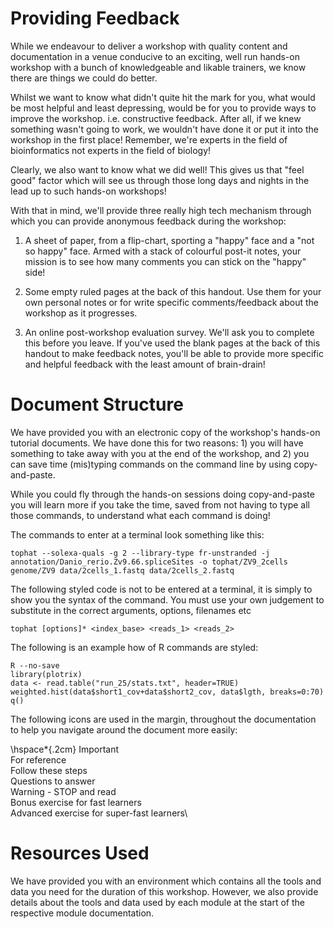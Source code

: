 Providing Feedback
==================

While we endeavour to deliver a workshop with quality content and
documentation in a venue conducive to an exciting, well run hands-on
workshop with a bunch of knowledgeable and likable trainers, we know
there are things we could do better.

Whilst we want to know what didn't quite hit the mark for you, what
would be most helpful and least depressing, would be for you to provide
ways to improve the workshop. i.e. constructive feedback. After all, if
we knew something wasn't going to work, we wouldn't have done it or put
it into the workshop in the first place! Remember, we're experts in the
field of bioinformatics not experts in the field of biology!

Clearly, we also want to know what we did well! This gives us that "feel
good" factor which will see us through those long days and nights in the
lead up to such hands-on workshops!

With that in mind, we'll provide three really high tech mechanism
through which you can provide anonymous feedback during the workshop:

1.  A sheet of paper, from a flip-chart, sporting a "happy" face and a
    "not so happy" face. Armed with a stack of colourful post-it notes,
    your mission is to see how many comments you can stick on the
    "happy" side!

2.  Some empty ruled pages at the back of this handout. Use them for
    your own personal notes or for write specific comments/feedback
    about the workshop as it progresses.

3.  An online post-workshop evaluation survey. We'll ask you to complete
    this before you leave. If you've used the blank pages at the back of
    this handout to make feedback notes, you'll be able to provide more
    specific and helpful feedback with the least amount of brain-drain!

Document Structure
==================

We have provided you with an electronic copy of the workshop's hands-on
tutorial documents. We have done this for two reasons: 1) you will have
something to take away with you at the end of the workshop, and 2) you
can save time (mis)typing commands on the command line by using
copy-and-paste.

While you could fly through the hands-on sessions doing copy-and-paste
you will learn more if you take the time, saved from not having to type
all those commands, to understand what each command is doing!

The commands to enter at a terminal look something like this:

    tophat --solexa-quals -g 2 --library-type fr-unstranded -j annotation/Danio_rerio.Zv9.66.spliceSites -o tophat/ZV9_2cells genome/ZV9 data/2cells_1.fastq data/2cells_2.fastq

The following styled code is not to be entered at a terminal, it is
simply to show you the syntax of the command. You must use your own
judgement to substitute in the correct arguments, options, filenames etc

```{style="command_syntax"}
tophat [options]* <index_base> <reads_1> <reads_2>
```

The following is an example how of R commands are styled:

``` {style="Rsource"}
R --no-save
library(plotrix) 
data <- read.table("run_25/stats.txt", header=TRUE) 
weighted.hist(data$short1_cov+data$short2_cov, data$lgth, breaks=0:70)
q()
```

The following icons are used in the margin, throughout the documentation
to help you navigate around the document more easily:

\hspace*{.2cm}
Important \
For reference \
Follow these steps \
Questions to answer \
Warning - STOP and read \
Bonus exercise for fast learners \
Advanced exercise for super-fast learners\

Resources Used
==============

We have provided you with an environment which contains all the tools
and data you need for the duration of this workshop. However, we also
provide details about the tools and data used by each module at the
start of the respective module documentation.
